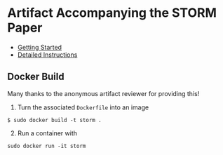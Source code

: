# Artifact Accompanying the STORM Paper

- [Getting Started](getting-started.md)
- [Detailed Instructions](detailed.md)

## Docker Build

Many thanks to the anonymous artifact reviewer for providing this!

1. Turn the associated `Dockerfile` into an image 

```
$ sudo docker build -t storm .
``` 
 
2. Run a container with 

```
sudo docker run -it storm
```

